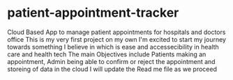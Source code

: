 # patient-appointment-tracker
Cloud Based App to manage patient appointments for hospitals and doctors office
This is my very first project on my own I'm excited to start my journey towards something I believe in which is ease and accessecibility in health care and health tech
The main Objectives include Patients making an appointment, Admin being able to confirm or reject the appointment and storeing of data in the cloud
I will update the Read me file as we proceed
